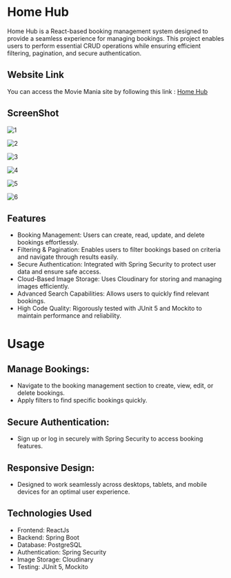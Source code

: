# Home Hub 

Home Hub is a React-based booking management system designed to provide a seamless experience for managing bookings. This project enables users to perform essential CRUD operations while ensuring efficient filtering, pagination, and secure authentication.

## Website Link

You can access the Movie Mania site by following this link : [Home Hub](https://hubb-home.vercel.app/)

## ScreenShot

![1](https://github.com/user-attachments/assets/cee449db-3dd1-4171-868a-030a21c89157)

![2](https://github.com/user-attachments/assets/dad12e52-c0bc-43fc-b1b5-99a23b31b79b)

![3](https://github.com/user-attachments/assets/e2125fbf-dba6-4700-b6d6-1be791973233)

![4](https://github.com/user-attachments/assets/5c888feb-9912-4f18-b1af-f2c9737670b2)

![5](https://github.com/user-attachments/assets/cdf5d218-fc97-4c1a-a62b-8a4f4e2f1db7)

![6](https://github.com/user-attachments/assets/14bb9fd8-ca7c-4692-8109-7de4de450c75)



## Features
- Booking Management: Users can create, read, update, and delete bookings effortlessly.
- Filtering & Pagination: Enables users to filter bookings based on criteria and navigate through results easily.
- Secure Authentication: Integrated with Spring Security to protect user data and ensure safe access.
- Cloud-Based Image Storage: Uses Cloudinary for storing and managing images efficiently.
- Advanced Search Capabilities: Allows users to quickly find relevant bookings.
- High Code Quality: Rigorously tested with JUnit 5 and Mockito to maintain performance and reliability.

# Usage
## Manage Bookings:
- Navigate to the booking management section to create, view, edit, or delete bookings.
- Apply filters to find specific bookings quickly.

## Secure Authentication:
- Sign up or log in securely with Spring Security to access booking features.

## Responsive Design:
- Designed to work seamlessly across desktops, tablets, and mobile devices for an optimal user experience.

## Technologies Used
- Frontend: ReactJs
- Backend: Spring Boot
- Database: PostgreSQL
- Authentication: Spring Security
- Image Storage: Cloudinary
- Testing: JUnit 5, Mockito
